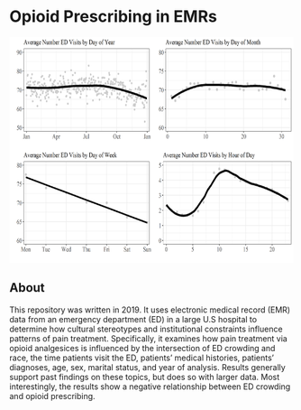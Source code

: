 Opioid Prescribing in EMRs
=====
<p align="center">
  <img src="./Images/Figure.png" height="400">
</p>

About
-----
This repository was written in 2019. It uses electronic medical record (EMR) data from an emergency department (ED) in a large U.S hospital to determine how cultural stereotypes and institutional constraints influence patterns of pain treatment. Specifically, it examines how pain treatment via opioid analgesices is influenced by the intersection of ED crowding and race, the time patients visit the ED, patients’ medical histories, patients’ diagnoses, age, sex, marital status, and year of analysis. Results generally support past findings on these topics, but does so with larger data. Most interestingly, the results show a negative relationship between ED crowding and opioid prescribing.
